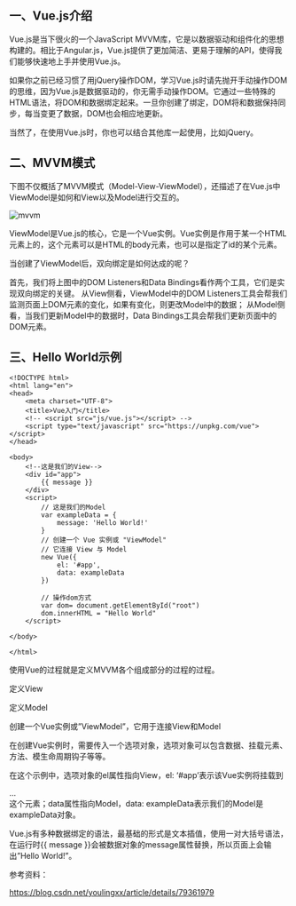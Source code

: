 ## 一、Vue.js介绍

Vue.js是当下很火的一个JavaScript MVVM库，它是以数据驱动和组件化的思想构建的。相比于Angular.js，Vue.js提供了更加简洁、更易于理解的API，使得我们能够快速地上手并使用Vue.js。

如果你之前已经习惯了用jQuery操作DOM，学习Vue.js时请先抛开手动操作DOM的思维，因为Vue.js是数据驱动的，你无需手动操作DOM。它通过一些特殊的HTML语法，将DOM和数据绑定起来。一旦你创建了绑定，DOM将和数据保持同步，每当变更了数据，DOM也会相应地更新。

当然了，在使用Vue.js时，你也可以结合其他库一起使用，比如jQuery。

## 二、MVVM模式
下图不仅概括了MVVM模式（Model-View-ViewModel），还描述了在Vue.js中ViewModel是如何和View以及Model进行交互的。

  ![mvvm](https://github.com/Lancger/study_new/blob/master/images/mvvm.png)

ViewModel是Vue.js的核心，它是一个Vue实例。Vue实例是作用于某一个HTML元素上的，这个元素可以是HTML的body元素，也可以是指定了id的某个元素。

当创建了ViewModel后，双向绑定是如何达成的呢？

首先，我们将上图中的DOM Listeners和Data Bindings看作两个工具，它们是实现双向绑定的关键。 
从View侧看，ViewModel中的DOM Listeners工具会帮我们监测页面上DOM元素的变化，如果有变化，则更改Model中的数据； 
从Model侧看，当我们更新Model中的数据时，Data Bindings工具会帮我们更新页面中的DOM元素。

## 三、Hello World示例
```
<!DOCTYPE html>
<html lang="en">
<head>
    <meta charset="UTF-8">
    <title>Vue入门</title>
    <!-- <script src="js/vue.js"></script> -->
    <script type="text/javascript" src="https://unpkg.com/vue"></script>
</head>

<body>
    <!--这是我们的View-->
    <div id="app">
        {{ message }}
    </div>
    <script>
        // 这是我们的Model
        var exampleData = {
            message: 'Hello World!'
        }
        // 创建一个 Vue 实例或 "ViewModel"
        // 它连接 View 与 Model
        new Vue({
            el: '#app',
            data: exampleData
        })

        // 操作dom方式
        var dom= document.getElementById("root")
        dom.innerHTML = "Hello World"
    </script>
    
</body>

</html>
```
使用Vue的过程就是定义MVVM各个组成部分的过程的过程。

定义View 

定义Model 

创建一个Vue实例或”ViewModel”，它用于连接View和Model

在创建Vue实例时，需要传入一个选项对象，选项对象可以包含数据、挂载元素、方法、模生命周期钩子等等。

在这个示例中，选项对象的el属性指向View，el: ‘#app’表示该Vue实例将挂载到<div id="app">...</div>这个元素；data属性指向Model，data: exampleData表示我们的Model是exampleData对象。 

Vue.js有多种数据绑定的语法，最基础的形式是文本插值，使用一对大括号语法，在运行时{{ message }}会被数据对象的message属性替换，所以页面上会输出”Hello World!”。


参考资料：

https://blog.csdn.net/youlingxx/article/details/79361979
